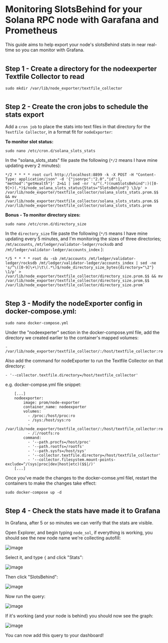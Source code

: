 # Monitoring SlotsBehind for your Solana RPC node with Garafana and Prometheus


This guide aims to help export your node's slotsBehind stats in near real-time so you can monitor with Grafana.

#
## Step 1 - Create a directory for the nodeexperter Textfile Collector to read

    sudo mkdir /var/lib/node_exporter/textfile_collector

#
## Step 2 - Create the cron jobs to schedule the stats export

Add a `cron job` to place the stats into text files in that directory for the `Textfile Collector`, in a format fit for `nodeExporter`:

**To monitor slot status:**

    sudo nano /etc/cron.d/solana_slots_stats

In the "solana_slots_stats" file paste the following  (`*/2` means I have mine updating every 2 minutes):

    */2 * * * * root curl http://localhost:8899 -k -X POST -H "Content-Type: application/json" -d '{"jsonrpc":"2.0","id":1, "method":"getHealth"}' 2>&1 | sed -nr 's/^(.*)(numSlotsBehind":)([0-9]+)(.*)$/node_solana_slots_status{Stats="SlotsBehind"} \3/p' > /var/lib/node_exporter/textfile_collector/solana_slots_stats.prom.$$ && mv /var/lib/node_exporter/textfile_collector/solana_slots_stats.prom.$$ /var/lib/node_exporter/textfile_collector/solana_slots_stats.prom

**Bonus - To monitor directory sizes:**
	
    sudo nano /etc/cron.d/directory_size
		
In the `directory_size` file paste the following  (`*/5` means I have mine updating every 5 minutes, and I'm monitoring the sizes of three directories; `/mt/accounts`, `/mt/ledger/validator-ledger/rocksdb` and `/mt/ledger/validator-ledger/accounts_index` ):

    */5 * * * * root du -sb /mt/accounts /mt/ledger/validator-ledger/rocksdb /mt/ledger/validator-ledger/accounts_index | sed -ne 's/^\([0-9]\+\)\t\(.*\)$/node_directory_size_bytes{directory="\2"} \1/p' > /var/lib/node_exporter/textfile_collector/directory_size.prom.$$ && mv /var/lib/node_exporter/textfile_collector/directory_size.prom.$$ /var/lib/node_exporter/textfile_collector/directory_size.prom`

#
## Step 3 - Modify the nodeExporter config in docker-compose.yml:

    sudo nano docker-compose.yml

Under the "nodeexperter" section in the docker-compose.yml file, add the directory we created earlier to the container's mapped volumes:

    - /var/lib/node_exporter/textfile_collector/:/host/textfile_collector:ro
	 
Also add the command for nodeExporter to run the Textfile Collector on that directory:

    - '--collector.textfile.directory=/host/textfile_collector'
	 
	 
e.g. docker-compse.yml file snippet:
```
	[...]
	nodeexporter:
		image: prom/node-exporter
		container_name: nodeexporter
		volumes:
		  - /proc:/host/proc:ro
		  - /sys:/host/sys:ro
		  - /var/lib/node_exporter/textfile_collector/:/host/textfile_collector:ro
		  - /:/rootfs:ro
		command:
		  - '--path.procfs=/host/proc'
		  - '--path.rootfs=/rootfs'
		  - '--path.sysfs=/host/sys'
		  - '--collector.textfile.directory=/host/textfile_collector'
		  - '--collector.filesystem.mount-points-exclude=^/(sys|proc|dev|host|etc)($$|/)'
	[...]
```
Once you've made the changes to the docker-comse.yml filel, restart the containers to make the changes take effect:

	sudo docker-compose up -d

#
## Step 4 - Check the stats have made it to Grafana
In Grafana, after 5 or so minutes we can verify that the stats are visible.

Open Explorer, and begin typing `node_sol`, if everything is working, you should see the new node name we're collecting autofill:

![image](https://user-images.githubusercontent.com/21113750/171871603-fa6e8ad5-bc47-4dd8-9a86-2d301bbe03bf.png)

Select it, and type `{` and click "Stats":

![image](https://user-images.githubusercontent.com/21113750/171871628-2f7ab1b4-d4d4-492d-8f43-9e83bcef30e9.png)

Then click "SlotsBehind":
	
![image](https://user-images.githubusercontent.com/21113750/171872237-3ed4d5b4-d8e8-4180-a1e1-59501d52812f.png)
	
Now run the query:
	
![image](https://user-images.githubusercontent.com/21113750/171872257-fe89729b-8d23-491f-92bf-c17846b0b858.png)
	
If it's working (and your node is behind) you should now see the graph:

![image](https://user-images.githubusercontent.com/21113750/171872385-2e41128a-cf00-42d7-a585-d901c45a2b5b.png)

You can now add this query to your dashboard!
